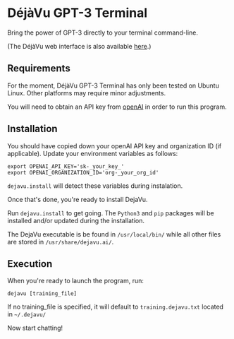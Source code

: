 # DéjàVu GPT-3 Terminal
Bring the power of GPT-3 directly to your terminal command-line.

(The DéjàVu web interface is also available [here](https://okusiassociates.com/dejavu/).)

## Requirements
For the moment, DéjàVu GPT-3 Terminal has only been tested on Ubuntu Linux.  Other platforms may require minor adjustments. 

You will need to obtain an API key from [openAI](https://openai.com) in order to run this program.

## Installation
You should have copied down your openAI API key and organization ID (if applicable). Update your environment variables as follows:

```
export OPENAI_API_KEY='sk-_your_key_'
export OPENAI_ORGANIZATION_ID='org-_your_org_id'
```

```dejavu.install``` will detect these variables during instalation.

Once that's done, you're ready to install DejaVu. 

Run ```dejavu.install``` to get going. The ```Python3``` and ```pip``` packages will be installed and/or updated during the installation. 

The DejaVu executable is be found in ```/usr/local/bin/``` while all other files are stored in ```/usr/share/dejavu.ai/```.

## Execution
When you're ready to launch the program, run:

```
dejavu [training_file]
```

If no training_file is specified, it will default to ```training.dejavu.txt``` located in ```~/.dejavu/```

Now start chatting!

